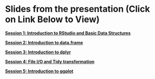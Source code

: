 Slides from the presentation (Click on Link Below to View)
=============================

[**Session 1: Introduction to RStudio and Basic Data Structures**](http://htmlpreview.github.io/?https://github.com/sumeetpalsingh/R_course/blob/master/Presentations/Session1_Presentation.html)

[**Session 2: Introduction to data.frame**](http://htmlpreview.github.io/?https://github.com/sumeetpalsingh/R_course/blob/master/Presentations/Session2_Presentation.html)

[**Session 3: Introduction to dplyr**](http://htmlpreview.github.io/?https://github.com/sumeetpalsingh/R_course/blob/master/Presentations/Session3_Presentation.html)

[**Session 4: File I/O and Tidy transformation**](http://htmlpreview.github.io/?https://github.com/sumeetpalsingh/R_course/blob/master/Presentations/Session4_Presentation.html)

[**Session 5: Introduction to ggplot**](http://htmlpreview.github.io/?https://github.com/sumeetpalsingh/R_course/blob/master/Presentations/Session5_Presentation.html)
